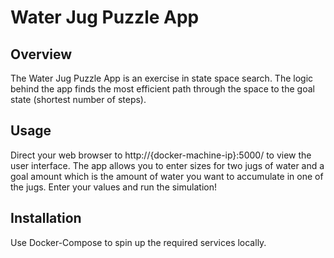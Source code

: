 # Water Jug Puzzle App

## Overview

The Water Jug Puzzle App is an exercise in state space search. The logic behind the app finds the most efficient path through the space to the goal state (shortest number of steps).

## Usage

Direct your web browser to http://{docker-machine-ip}:5000/ to view the user interface. The app allows you to enter sizes for two jugs of water and a goal amount which is the amount of water you want to accumulate in one of the jugs. Enter your values and run the simulation!

## Installation

Use Docker-Compose to spin up the required services locally.